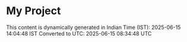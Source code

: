 # My Project

This content is dynamically generated in Indian Time (IST): 2025-06-15 14:04:48 IST
Converted to UTC: 2025-06-15 08:34:48 UTC
